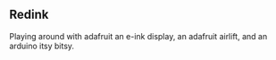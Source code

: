 ## Redink

Playing around with adafruit an e-ink display, an adafruit airlift, and an arduino itsy bitsy.
